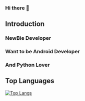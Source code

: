 ### Hi there 👋

## Introduction
### NewBie Developer
### Want to be Android Developer 
### And Python Lover

## Top Languages
[![Top Langs](https://github-readme-stats.vercel.app/api/top-langs/?username=KanuKim97&layout=compact)](https://github.com/anuraghazra/github-readme-stats)
